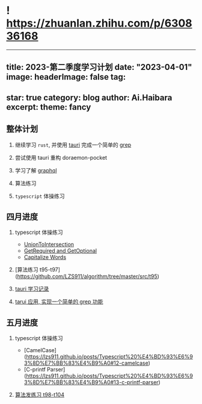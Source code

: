 # ! <https://zhuanlan.zhihu.com/p/630836168>

---

title: 2023-第二季度学习计划
date: "2023-04-01"
image:
headerImage: false
tag:
  -

star: true
category: blog
author: Ai.Haibara
excerpt:
theme: fancy
---

## 整体计划

1. 继续学习 `rust`, 并使用 [tauri](https://tauri.app/) 完成一个简单的 [grep](https://www.runoob.com/linux/linux-comm-grep.html)

2. 尝试使用 tauri 重构 doraemon-pocket
3. 学习了解 [graphql](https://graphql.org/)
4. 算法练习
5. `typescript` 体操练习

## 四月进度

1. typescript 体操练习

   * [UnionToIntersection](https://lzs911.github.io/posts/Typescript%20体操练习#9-uniontointersection)
   * [GetRequired and GetOptional](https://lzs911.github.io/posts/Typescript%20体操练习#10-getrequired-and-getoptional)
   * [Capitalize Words](https://lzs911.github.io/posts/Typescript%20体操练习#11-capitalize-words)

2. [算法练习 t95-t97] (<https://github.com/LZS911/algorithm/tree/master/src/t95>)

3. [tauri 学习记录](https://github.com/LZS911/tauri)

4. [tarui 应用, 实现一个简单的 grep 功能](https://github.com/LZS911/tauri/tree/master/haibara-packet-client)

## 五月进度

1. typescript 体操练习
   * [CamelCase] (<https://lzs911.github.io/posts/Typescript%20%E4%BD%93%E6%93%8D%E7%BB%83%E4%B9%A0#12-camelcase>)
   * [C-printf Parser] (<https://lzs911.github.io/posts/Typescript%20%E4%BD%93%E6%93%8D%E7%BB%83%E4%B9%A0#13-c-printf-parser>)

2. [算法发练习 t98-t104](https://github.com/LZS911/algorithm/tree/master/src/t98)

